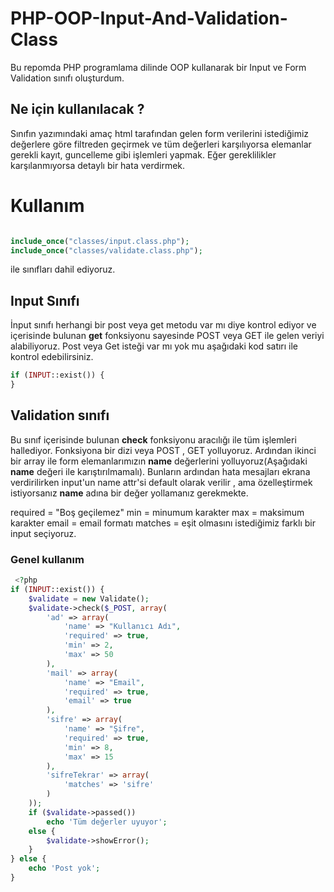 # PHP-OOP-Input-And-Validation-Class
Bu repomda PHP programlama dilinde OOP kullanarak bir Input ve Form Validation sınıfı oluşturdum.
## Ne için kullanılacak ?

Sınıfın yazımındaki amaç html tarafından gelen form verilerini istediğimiz değerlere göre filtreden geçirmek ve tüm değerleri karşılıyorsa elemanlar gerekli kayıt, guncelleme gibi 
işlemleri yapmak. Eğer gereklilikler karşılanmıyorsa detaylı bir hata verdirmek.

# Kullanım
```php

include_once("classes/input.class.php");
include_once("classes/validate.class.php");
```
ile sınıfları dahil ediyoruz.
## Input Sınıfı
İnput sınıfı herhangi bir post veya get metodu var mı diye kontrol ediyor ve içerisinde bulunan **get** fonksiyonu sayesinde POST veya GET ile gelen veriyi alabiliyoruz.
Post veya Get isteği var mı yok mu aşağıdaki kod satırı ile kontrol edebilirsiniz.

```php
if (INPUT::exist()) {
}
```

## Validation sınıfı

Bu sınıf içerisinde bulunan **check** fonksiyonu aracılığı ile tüm işlemleri hallediyor. 
Fonksiyona bir dizi veya POST , GET yolluyoruz. 
Ardından ikinci bir array ile form elemanlarımızın **name** değerlerini yolluyoruz(Aşağıdaki **name** değeri ile karıştırılmamalı).
Bunların ardından hata mesajları ekrana verdirilirken input'un name attr'si default olarak verilir , ama özelleştirmek istiyorsanız **name** adına bir değer yollamanız gerekmekte.

required = "Boş geçilemez"
min  =  minumum karakter
max = maksimum karakter
email = email formatı
matches  = eşit olmasını istediğimiz farklı bir input seçiyoruz.

### Genel kullanım
```php
 <?php
if (INPUT::exist()) {
    $validate = new Validate();
    $validate->check($_POST, array(
        'ad' => array(
            'name' => "Kullanıcı Adı",
            'required' => true,
            'min' => 2,
            'max' => 50
        ),
        'mail' => array(
            'name' => "Email",
            'required' => true,
            'email' => true
        ),
        'sifre' => array(
            'name' => "Şifre",
            'required' => true,
            'min' => 8,
            'max' => 15
        ),
        'sifreTekrar' => array(
            'matches' => 'sifre'
        )
    ));
    if ($validate->passed())
        echo 'Tüm değerler uyuyor';
    else {
        $validate->showError();
    }
} else {
    echo 'Post yok';
}

```
